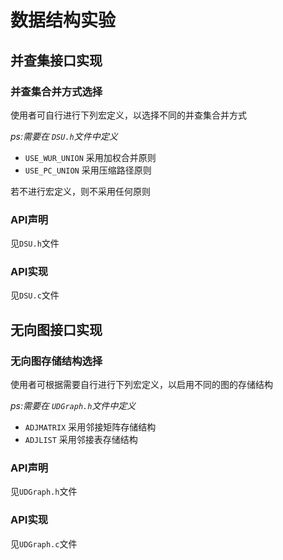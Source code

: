 # **数据结构实验**

## 并查集接口实现

### 并查集合并方式选择

使用者可自行进行下列宏定义，以选择不同的并查集合并方式

*ps:需要在 `DSU.h`文件中定义*

* `USE_WUR_UNION`	采用加权合并原则
* `USE_PC_UNION`	采用压缩路径原则

若不进行宏定义，则不采用任何原则

### API声明

见`DSU.h`文件

### API实现

见`DSU.c`文件

## 无向图接口实现

### 无向图存储结构选择

使用者可根据需要自行进行下列宏定义，以启用不同的图的存储结构

*ps:需要在 `UDGraph.h`文件中定义*

* `ADJMATRIX`	采用邻接矩阵存储结构
* `ADJLIST`	采用邻接表存储结构

### API声明	

见`UDGraph.h`文件

### API实现

见`UDGraph.c`文件
